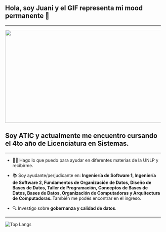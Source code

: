 ## Hola, soy Juani y el GIF representa mi mood permanente 👋

---

<div align="center">
  <img src="https://i.giphy.com/media/v1.Y2lkPTc5MGI3NjExc3lqdm82bnJhZ3hsOHM2bmJ2YmlvZ2V1aG05amowa2J6M3kyNjN4cyZlcD12MV9pbnRlcm5hbF9naWZfYnlfaWQmY3Q9Zw/YqE3jbSQQR6x9g19Kj/giphy.gif" width="600" height="300"/>
</div>

## Soy ATIC y actualmente me encuentro cursando el 4to año de Licenciatura en Sistemas.  

---

- :man_teacher: Hago lo que puedo para ayudar en diferentes materias de la UNLP y recibirme.
  
- :books: Soy ayudante/perjudicante en: <b>Ingeniería de Software 1, Ingeniería de Software 2, Fundamentos de Organización de Datos, Diseño de Bases de Datos, Taller de Programación, Conceptos de Bases de Datos, Bases de Datos, Organización de Computadoras y Arquitectura de Computadoras. </b> También me podés encontrar en el ingreso.
  
- :mag: Investigo sobre <b>gobernanza y calidad de datos.</b>

---

 ![Top Langs](https://github-readme-stats.vercel.app/api/top-langs/?username=notjuanitorres&hide=javascript,css,scss,html&theme=tokyonight)


